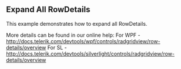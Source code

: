 ## Expand All RowDetails
This example demonstrates how to expand all RowDetails.

More details can be found in our online help:
For WPF - http://docs.telerik.com/devtools/wpf/controls/radgridview/row-details/overview
For SL - http://docs.telerik.com/devtools/silverlight/controls/radgridview/row-details/overview